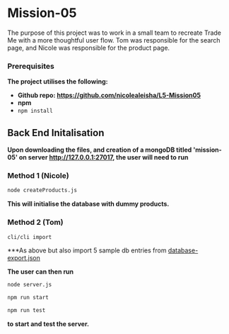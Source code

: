# Mission-05

The purpose of this project was to work in a small team to recreate Trade Me with a more thoughtful user flow.
Tom was responsible for the search page, and Nicole was responsible for the product page.

### Prerequisites

**The project utilises the following:**

* **Github repo: <https://github.com/nicolealeisha/L5-Mission05>**
* **npm**
* `npm install`

## Back End Initalisation

**Upon downloading the files, and creation of a mongoDB titled 'mission-05' on
server http://127.0.0.1:27017, the user will need to run**

### Method 1 (Nicole)

```sh
node createProducts.js
```
**This will initialise the database with dummy products.**

### Method 2 (Tom)

```sh
cli/cli import
```
***As above but also import 5 sample db entries from [database-export.json](cli/downloaded/database-export.json)

**The user can then run**

```sh
node server.js

npm run start

npm run test
```
**to start and test the server.**

